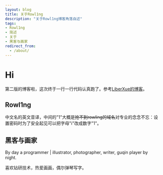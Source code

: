 ```yaml
---
layout: blog
title: 关于Rowl1ng
description: "关于Rowl1ng博客角落自述"
tags:
- Rowl1ng
- 简述
- 关于
- 黑客与画家
redirect_from:
  - /about/
---
```


# Hi

第二版的博客啦，这次终于一行一行代码认真跑了。参考[LiberXue的博客][1]。

## Rowl1ng

中文名的英文音译，中间的"1"大概是~~抢不到rowling的域名~~对专业的念念不忘：设置密码时为了安全起见可以把字母"i"改成数字"1"。

## 黑客与画家

By day a programmer | illustrator, photographer, writer, guqin player by night.

喜欢钻研技术，热爱画画，偶尔弹琴写字。

  [1]: https://liberxue.github.io/?liberxue